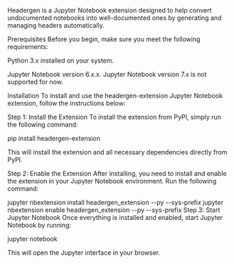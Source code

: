 
Headergen is a Jupyter Notebook extension designed to help convert undocumented notebooks into well-documented ones by generating and managing headers automatically.

Prerequisites
Before you begin, make sure you meet the following requirements:

Python 3.x installed on your system.

Jupyter Notebook version 6.x.x. Jupyter Notebook version 7.x is not supported for now.

Installation
To install and use the headergen-extension Jupyter Notebook extension, follow the instructions below:

Step 1: Install the Extension
To install the extension from PyPI, simply run the following command:

pip install headergen-extension

This will install the extension and all necessary dependencies directly from PyPI.

Step 2: Enable the Extension
After installing, you need to install and enable the extension in your Jupyter Notebook environment. Run the following command:

jupyter nbextension install headergen_extension --py --sys-prefix
jupyter nbextension enable headergen_extension --py --sys-prefix
Step 3: Start Jupyter Notebook
Once everything is installed and enabled, start Jupyter Notebook by running:

jupyter notebook

This will open the Jupyter interface in your browser.
